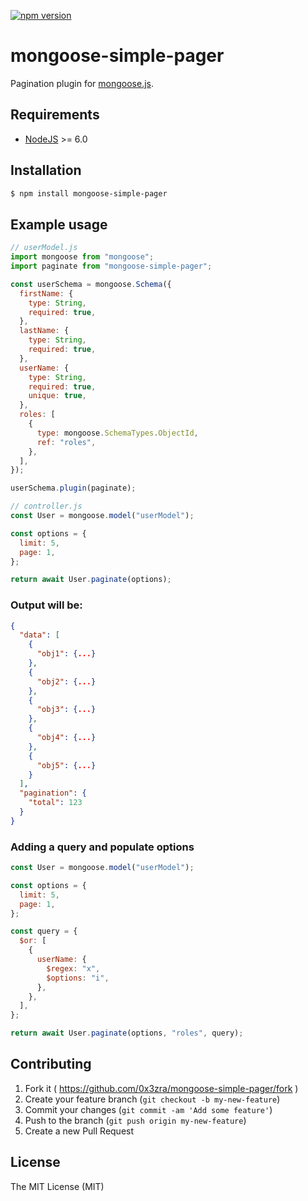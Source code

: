 [![npm version](https://badge.fury.io/js/mongoose-simple-pager.png)](https://badge.fury.io/js/mongoose-simple-pager)

# mongoose-simple-pager

Pagination plugin for [mongoose.js](http://mongoosejs.com/).

## Requirements

- [NodeJS](https://nodejs.org/en/) >= 6.0

## Installation

```bash
$ npm install mongoose-simple-pager
```

## Example usage

```javascript
// userModel.js
import mongoose from "mongoose";
import paginate from "mongoose-simple-pager";

const userSchema = mongoose.Schema({
  firstName: {
    type: String,
    required: true,
  },
  lastName: {
    type: String,
    required: true,
  },
  userName: {
    type: String,
    required: true,
    unique: true,
  },
  roles: [
    {
      type: mongoose.SchemaTypes.ObjectId,
      ref: "roles",
    },
  ],
});

userSchema.plugin(paginate);
```

```js
// controller.js
const User = mongoose.model("userModel");

const options = {
  limit: 5,
  page: 1,
};

return await User.paginate(options);
```

### Output will be:

```json
{
  "data": [
    {
      "obj1": {...}
    },
    {
      "obj2": {...}
    },
    {
      "obj3": {...}
    },
    {
      "obj4": {...}
    },
    {
      "obj5": {...}
    }
  ],
  "pagination": {
    "total": 123
  }
}
```

### Adding a query and populate options

```javascript
const User = mongoose.model("userModel");

const options = {
  limit: 5,
  page: 1,
};

const query = {
  $or: [
    {
      userName: {
        $regex: "x",
        $options: "i",
      },
    },
  ],
};

return await User.paginate(options, "roles", query);
```

## Contributing

1. Fork it ( https://github.com/0x3zra/mongoose-simple-pager/fork )
2. Create your feature branch (`git checkout -b my-new-feature`)
3. Commit your changes (`git commit -am 'Add some feature'`)
4. Push to the branch (`git push origin my-new-feature`)
5. Create a new Pull Request

## License

The MIT License (MIT)
